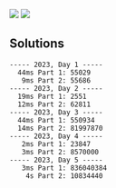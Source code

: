 ![](https://img.shields.io/badge/stars%20⭐-10-yellow) ![](https://img.shields.io/badge/days%20completed-5-red)



## Solutions
```
----- 2023, Day 1 -----
  44ms Part 1: 55029
   9ms Part 2: 55686
----- 2023, Day 2 -----
  19ms Part 1: 2551
  12ms Part 2: 62811
----- 2023, Day 3 -----
  44ms Part 1: 550934
  14ms Part 2: 81997870
----- 2023, Day 4 -----
   2ms Part 1: 23847
   3ms Part 2: 8570000
----- 2023, Day 5 -----
   3ms Part 1: 836040384
    4s Part 2: 10834440
```

